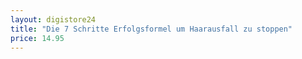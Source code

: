 ```yaml
---
layout: digistore24
title: "Die 7 Schritte Erfolgsformel um Haarausfall zu stoppen"
price: 14.95
---
```

